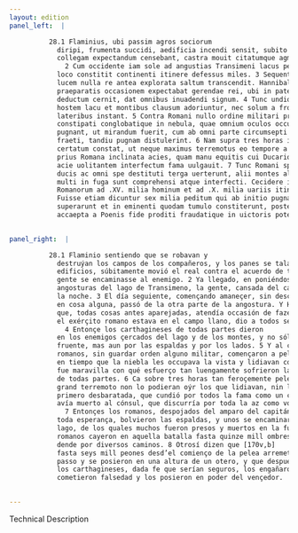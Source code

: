 ```yaml
---
layout: edition
panel_left:  |

          28.1 Flaminius, ubi passim agros sociorum
            diripi, frumenta succidi, aedificia incendi sensit, subito contra omnium sententiam qui
            collegam expectandum censebant, castra mouit citatumque agmen ad hostem duxit.
              2 Cum occidente iam sole ad angustias Transimeni lacus peruenisset, eo in
            loco constitit continenti itinere defessus miles. 3 Sequenti die sub primam
            lucem nulla re antea explorata saltum transcendit. Hannibal uero qui omnibus antea
            praeparatis occasionem expectabat gerendae rei, ubi in patentiorem campum Romanum
            deductum cernit, dat omnibus inuadendi signum. 4 Tunc undique surgentes Poeni
            hostem lacu et montibus clausum adoriuntur, nec solum a fronte, sed etiam a tergo et
            lateribus instant. 5 Contra Romani nullo ordine militari praelium ineuntes
            constipati conglobatique in nebula, quae omnium oculos occupauerat, ueluti in umbra
            pugnant, ut mirandum fuerit, cum ab omni parte circumsepti tenerentur, quibus rebus
            fraeti, tandiu pugnam distulerint. 6 Nam supra tres horas ita acriter
            certatum constat, ut neque maximus terremotus eo tempore a pugnantibus auditus sit, nec
            prius Romana inclinata acies, quam manu equitis cui Ducario nomen erat, consulem tota
            acie uolitantem interfectum fama uulgauit. 7 Tunc Romani spoliati praesidio
            ducis ac omni spe destituti terga uerterunt, alii montes alii lacum petentes, quorum
            multi in fuga sunt comprehensi atque interfecti. Cecidere in ea pugna ex copiis
            Romanorum ad .XV. milia hominum et ad .X. milia uariis itineribus euasere. 8
            Fuisse etiam dicuntur sex milia peditum qui ab initio pugnae impetu facto saltum
            superarunt et in eminenti quodam tumulo constiterunt, postea uero finito praelio
            accaepta a Poenis fide proditi fraudatique in uictoris potestatem uenerunt.
        

panel_right:  |

          28.1 Flaminio sentiendo que se robavan y
            destruýan los campos de los compañeros, y los panes se talavan y se quemavan los
            edificios, súbitamente movió el real contra el acuerdo de todos los que juzgavan [170v,a] que devía atender al colega o compañero y dio priesa que la
            gente se encaminasse al enemigo. 2 Ya llegado, en poniéndose el sol, a las
            angosturas del lago de Transimeno, la gente, cansada del camino, estóvose en aquel logar
            la noche. 3 El día seguiente, començando amaneçer, sin descobrir nin proveer
            en cosa alguna, passó de la otra parte de la angostura. Y Hanníbal,
            que, todas cosas antes aparejadas, atendía occasión de fazer su negoçio, quando vio que
            el exérçito romano estava en el campo llano, dio a todos señal de arremeter.
              4 Entonçe los carthagineses de todas partes dieron
            en los enemigos çercados del lago y de los montes, y no sólamente los acometieron por la
            fruente, mas aun por las espaldas y por los lados. 5 Y al contrario, los
            romanos, sin guardar orden alguno militar, començaron a pelear estibados y amontonados
            en tiempo que la niebla les occupava la vista y lidiavan como en sombrío, de manera que
            fue maravilla con qué esfuerço tan luengamente sofrieron la contienda estando çercados
            de todas partes. 6 Ca sobre tres horas tan feroçemente pelearon, que muy
            grand terremoto non lo podieran oýr los que lidiavan, nin la az de los romanos fue
            primero desbaratada, que cundió por todos la fama como un cavallero nombrado Ducario
            avía muerto al cónsul, que discurría por toda la az como volando de unas partes a otras.
              7 Entonçes los romanos, despojados del amparo del capitán y destituydos de
            toda esperança, bolvieron las espaldas, y unos se encaminaron a los montes y otros al
            lago, de los quales muchos fueron presos y muertos en la fuyda. De las compañas de los
            romanos cayeron en aquella batalla fasta quinze mill ombres y fasta diez mill escaparon
            dende por diversos caminos. 8 Otrosí dizen que [170v,b]
            fasta seys mill peones desd’el comienço de la pelea arremetieron a la estrechura del
            passo y se posieron en una altura de un otero, y que después, ya feneçida la batalla,
            los carthagineses, dada fe que serían seguros, los engañaron y
            cometieron falsedad y los posieron en poder del vençedor. 
        

---
```


 Technical Description 